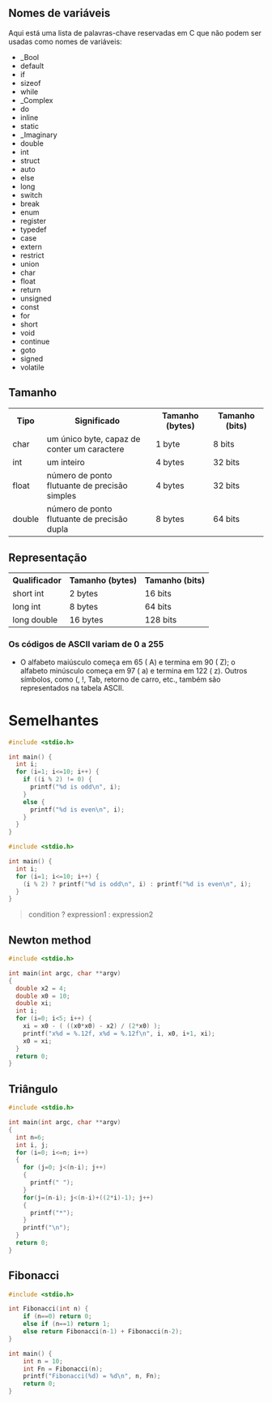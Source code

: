 ## Nomes de variáveis 

Aqui está uma lista de palavras-chave reservadas em C que não podem ser usadas como nomes de variáveis:

- _Bool
- default
- if
- sizeof
- while
- _Complex
- do
- inline
- static
- _Imaginary
- double
- int
- struct
- auto
- else
- long
- switch
- break
- enum
- register
- typedef
- case
- extern
- restrict
- union
- char
- float
- return
- unsigned
- const
- for
- short
- void
- continue
- goto
- signed
- volatile

## Tamanho

<table>
  <tr>
    <th>Tipo</th>
    <th>Significado</th>
    <th>Tamanho (bytes)</th>
    <th>Tamanho (bits)</th>
  </tr>
  <tr>
    <td>char</td>
    <td>um único byte, capaz de conter um caractere</td>
    <td>1 byte</td>
    <td>8 bits</td>
  </tr>
  <tr>
    <td>int</td>
    <td>um inteiro</td>
    <td>4 bytes</td>
    <td>32 bits</td>
  </tr>
  <tr>
    <td>float</td>
    <td>número de ponto flutuante de precisão simples</td>
    <td>4 bytes</td>
    <td>32 bits</td>
  </tr>
  <tr>
    <td>double</td>
    <td>número de ponto flutuante de precisão dupla</td>
    <td>8 bytes</td>
    <td>64 bits</td>
  </tr>
</table>

## Representação 

<table>
  <tr>
    <th>Qualificador</th>
    <th>Tamanho (bytes)</th>
    <th>Tamanho (bits)</th>
  </tr>
  <tr>
    <td>short int</td>
    <td>2 bytes</td>
    <td>16 bits</td>
  </tr>
  <tr>
    <td>long int</td>
    <td>8 bytes</td>
    <td>64 bits</td>
  </tr>
  <tr>
    <td>long double</td>
    <td>16 bytes</td>
    <td>128 bits</td>
  </tr>
</table>


### Os códigos de ASCII variam de 0 a 255
- O alfabeto maiúsculo começa em 65 ( A) e termina em 90 ( Z); o alfabeto minúsculo começa em 97 ( a) e termina em 122 ( z). Outros símbolos, como (, !, Tab, retorno de carro, etc., também são representados na tabela ASCII.

# Semelhantes

```c
#include <stdio.h>

int main() {
  int i;
  for (i=1; i<=10; i++) {
    if ((i % 2) != 0) {
      printf("%d is odd\n", i);
    }
    else {
      printf("%d is even\n", i);
    }
  }
}
```

```c
#include <stdio.h>

int main() {
  int i;
  for (i=1; i<=10; i++) {
    (i % 2) ? printf("%d is odd\n", i) : printf("%d is even\n", i);
  }
}
```

> condition ? expression1 : expression2

## Newton method

```c
#include <stdio.h>

int main(int argc, char **argv)
{
  double x2 = 4;
  double x0 = 10;
  double xi;
  int i;
  for (i=0; i<5; i++) {
    xi = x0 - ( ((x0*x0) - x2) / (2*x0) );
    printf("x%d = %.12f, x%d = %.12f\n", i, x0, i+1, xi);
    x0 = xi;
  }
  return 0;
} 
```
## Triângulo 
```c
#include <stdio.h>

int main(int argc, char **argv)
{
  int n=6;
  int i, j;
  for (i=0; i<=n; i++)
  {
    for (j=0; j<(n-i); j++)
    { 
      printf(" "); 
    }
    for(j=(n-i); j<(n-i)+((2*i)-1); j++)
    { 
      printf("*"); 
    }
    printf("\n");
  }
  return 0;
}
```
## Fibonacci
```c
#include <stdio.h>

int Fibonacci(int n) {
    if (n==0) return 0;
    else if (n==1) return 1;
    else return Fibonacci(n-1) + Fibonacci(n-2);
}

int main() {
    int n = 10;
    int Fn = Fibonacci(n);
    printf("Fibonacci(%d) = %d\n", n, Fn);
    return 0;
}
```
